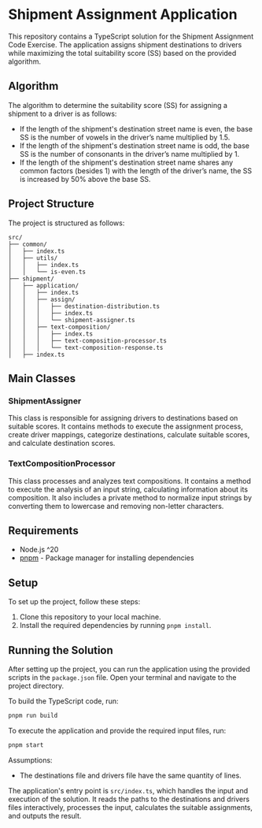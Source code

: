 # Shipment Assignment Application

This repository contains a TypeScript solution for the Shipment Assignment Code Exercise. The application assigns shipment destinations to drivers while maximizing the total suitability score (SS) based on the provided algorithm.

## Algorithm

The algorithm to determine the suitability score (SS) for assigning a shipment to a driver is as follows:

- If the length of the shipment's destination street name is even, the base SS is the number of vowels in the driver’s name multiplied by 1.5.
- If the length of the shipment's destination street name is odd, the base SS is the number of consonants in the driver’s name multiplied by 1.
- If the length of the shipment's destination street name shares any common factors (besides 1) with the length of the driver’s name, the SS is increased by 50% above the base SS.

## Project Structure

The project is structured as follows:

```
src/
├── common/
│   ├── index.ts
│   ├── utils/
│   │   ├── index.ts
│   │   └── is-even.ts
├── shipment/
│   ├── application/
│   │   ├── index.ts
│   │   ├── assign/
│   │   │   ├── destination-distribution.ts
│   │   │   ├── index.ts
│   │   │   └── shipment-assigner.ts
│   │   ├── text-composition/
│   │   │   ├── index.ts
│   │   │   ├── text-composition-processor.ts
│   │   │   └── text-composition-response.ts
│   ├── index.ts
```

## Main Classes

### ShipmentAssigner

This class is responsible for assigning drivers to destinations based on suitable scores. It contains methods to execute the assignment process, create driver mappings, categorize destinations, calculate suitable scores, and calculate destination scores.

### TextCompositionProcessor

This class processes and analyzes text compositions. It contains a method to execute the analysis of an input string, calculating information about its composition. It also includes a private method to normalize input strings by converting them to lowercase and removing non-letter characters.

## Requirements

- Node.js ^20
- [pnpm](https://pnpm.io/) - Package manager for installing dependencies

## Setup

To set up the project, follow these steps:

1. Clone this repository to your local machine.
2. Install the required dependencies by running `pnpm install`.

## Running the Solution

After setting up the project, you can run the application using the provided scripts in the `package.json` file. Open your terminal and navigate to the project directory.

To build the TypeScript code, run:

```bash
pnpm run build
```

To execute the application and provide the required input files, run:

```bash
pnpm start
```

Assumptions:
- The destinations file and drivers file have the same quantity of lines.

The application's entry point is `src/index.ts`, which handles the input and execution of the solution. It reads the paths to the destinations and drivers files interactively, processes the input, calculates the suitable assignments, and outputs the result.
